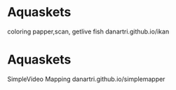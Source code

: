 # Aquaskets
coloring papper,scan, getlive fish
danartri.github.io/ikan

# Aquaskets
SimpleVideo Mapping
danartri.github.io/simplemapper
